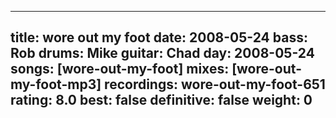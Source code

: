 
---
title: wore out my foot
date: 2008-05-24
bass:	Rob
drums:	Mike
guitar:	Chad
day: 2008-05-24
songs: [wore-out-my-foot]
mixes: [wore-out-my-foot-mp3]
recordings: wore-out-my-foot-651
rating: 8.0
best: false
definitive: false
weight: 0
---
